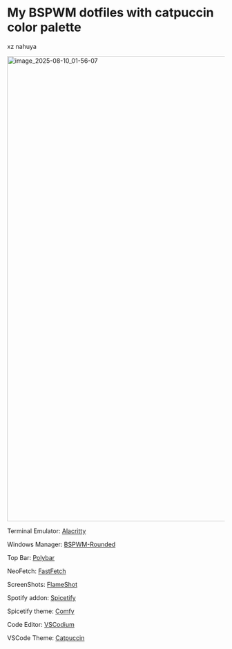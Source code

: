 # My BSPWM dotfiles with catpuccin color palette
xz nahuya

<img width="1919" height="1079" alt="image_2025-08-10_01-56-07" src="https://github.com/user-attachments/assets/d4f94dd2-dca7-4605-a3e3-1547d72a68fb" />


Terminal Emulator: [Alacritty](https://github.com/alacritty/alacritty)

Windows Manager: [BSPWM-Rounded](https://aur.archlinux.org/bspwm-rounded-corners.git)

Top Bar: [Polybar](https://github.com/polybar/polybar)

NeoFetch: [FastFetch](https://github.com/fastfetch-cli/fastfetch)

ScreenShots: [FlameShot](https://flameshot.org/)

Spotify addon: [Spicetify](https://spicetify.app/)

Spicetify theme: [Comfy](https://github.com/Comfy-Themes/Spicetify)

Code Editor: [VSCodium](https://vscodium.com/)

VSCode Theme: [Catpuccin](https://github.com/catppuccin/vscode)
